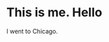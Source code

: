 <!DOCTYPE html>
<html>
  <head>
  <title> Hello guys </title>
  </head>
<body>
<h1> This is me.  Hello </h1>
<p> I went to Chicago. </p>
  
</body>
</html>
